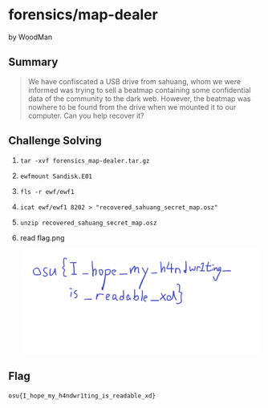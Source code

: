 # forensics/map-dealer

by WoodMan

## Summary

> We have confiscated a USB drive from sahuang, whom we were informed was trying to sell a beatmap containing some confidential data of the community to the dark web. However, the beatmap was nowhere to be found from the drive when we mounted it to our computer. Can you help recover it?

## Challenge Solving

1. `tar -xvf forensics_map-dealer.tar.gz`
2. `ewfmount Sandisk.E01`
3. `fls -r ewf/ewf1`
4. `icat ewf/ewf1 8202 > "recovered_sahuang_secret_map.osz"`
5. `unzip recovered_sahuang_secret_map.osz`
6. read flag.png

   ![](images/W7KNXyU_n7xE6XGaIjfa8OVbqV8igx51Skp_o0WCljM=.png)

## Flag

`osu{I_hope_my_h4ndwr1ting_is_readable_xd}`

